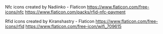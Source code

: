 Nfc icons created by Nadiinko - Flaticon
https://www.flaticon.com/free-icons/nfc
https://www.flaticon.com/packs/rfid-nfc-payment

Rfid icons created by Kiranshastry - Flaticon
https://www.flaticon.com/free-icons/rfid
https://www.flaticon.com/free-icon/wifi_709615